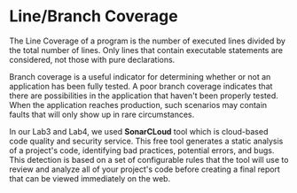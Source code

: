# Line/Branch Coverage
The Line Coverage of a program is the number of executed lines divided by the total number of lines. Only lines that contain executable statements are considered, not those with pure declarations.

Branch coverage is a useful indicator for determining whether or not an application has been fully tested. A poor branch coverage indicates that there are possibilities in the application that haven't been properly tested. When the application reaches production, such scenarios may contain faults that will only show up in rare circumstances. 

In our Lab3 and Lab4, we used **SonarCLoud** tool which is cloud-based code quality and security service. This free tool generates a static analysis of a project's code, identifying bad practices, potential errors, and bugs. This detection is based on a set of configurable rules that the tool will use to review and analyze all of your project's code before creating a final report that can be viewed immediately on the web.
